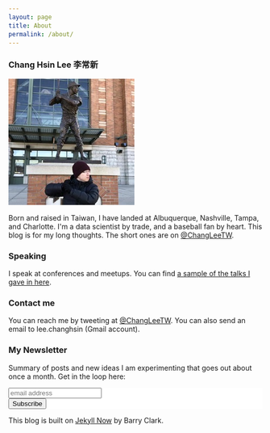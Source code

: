 ```yaml
---
layout: page
title: About
permalink: /about/
---
```


### Chang Hsin Lee 李常新

![profile-pic](/figure/source/profile.jpg)

Born and raised in Taiwan, I have landed at Albuquerque, Nashville, Tampa, and Charlotte. I'm a data scientist by trade, and a baseball fan by heart. This blog is for my long thoughts. The short ones are on [@ChangLeeTW](https://twitter.com/ChangLeeTW).

### Speaking

I speak at conferences and meetups. You can find [a sample of the talks I gave in here](https://changhsinlee.com/speaking/).

### Contact me

You can reach me by tweeting at [@ChangLeeTW](https://twitter.com/ChangLeeTW). You can also send an email to lee.changhsin (Gmail account).

### My Newsletter

Summary of posts and new ideas I am experimenting that goes out about once a month. Get in the loop here:

<!-- Begin Mailchimp Signup Form -->
<link href="//cdn-images.mailchimp.com/embedcode/slim-10_7.css" rel="stylesheet" type="text/css">
<style type="text/css">
	#mc_embed_signup{background:#fff; clear:left; font:14px Helvetica,Arial,sans-serif; }
	/* Add your own Mailchimp form style overrides in your site stylesheet or in this style block.
	   We recommend moving this block and the preceding CSS link to the HEAD of your HTML file. */
</style>
<div id="mc_embed_signup">
<form action="https://changhsinlee.us20.list-manage.com/subscribe/post?u=3f0aeffb807b292a987cb206d&amp;id=397cacef3e" method="post" id="mc-embedded-subscribe-form" name="mc-embedded-subscribe-form" class="validate" target="_blank" novalidate>
    <div id="mc_embed_signup_scroll">
	<input type="email" value="" name="EMAIL" class="email" id="mce-EMAIL" placeholder="email address" required>
    <!-- real people should not fill this in and expect good things - do not remove this or risk form bot signups-->
    <div style="position: absolute; left: -5000px;" aria-hidden="true"><input type="text" name="b_3f0aeffb807b292a987cb206d_397cacef3e" tabindex="-1" value=""></div>
    <div class="clear"><input type="submit" value="Subscribe" name="subscribe" id="mc-embedded-subscribe" class="button"></div>
    </div>
</form>
</div>

<!--End mc_embed_signup-->

This blog is built on [Jekyll Now](https://github.com/barryclark/jekyll-now) by Barry Clark.
